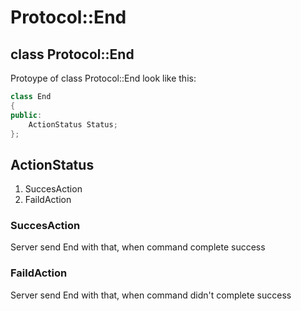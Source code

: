# Protocol::End

## class Protocol::End

Protoype of class Protocol::End look like this:

```cpp
class End
{
public:
    ActionStatus Status;
};
```

## ActionStatus

1. SuccesAction
2. FaildAction

### SuccesAction

Server send End with that, when command complete success

### FaildAction

Server send End with that, when command didn't complete success
